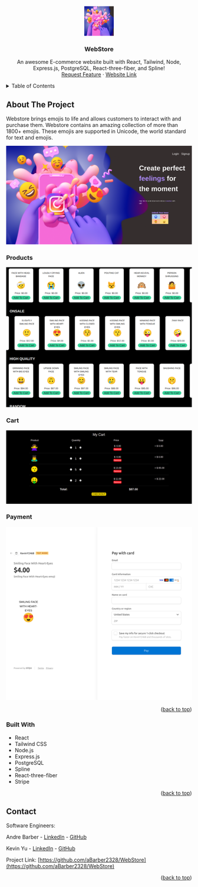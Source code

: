 <a name="readme-top"></a>

<!-- PROJECT LOGO -->
<br />
<div align="center">
  <a href="https://github.com/aBarber2328/WebStore">
    <img src="public/images/Webstore-1.png" alt="Logo" width="80" height="80">
  </a>

  <h3 align="center">WebStore</h3>

  <p align="center">
    An awesome E-commerce website built with React, Tailwind, Node, Express.js, PostgreSQL, React-three-fiber, and Spline!
    <br />
    <!-- <a href="https://www.youtube.com/watch?v=QuREEs3BDHQ">View Demo</a>
    · -->
    <a href="https://github.com/aBarber2328/WebStore/issues">Request Feature</a>
    ·
    <a href="https://web-store072222.herokuapp.com/">Website Link</a>
  </p>
</div>

<!-- TABLE OF CONTENTS -->
<details>
  <summary>Table of Contents</summary>
  <ol>
    <li>
      <a href="#about-the-project">About The Project</a>
      <ul>
        <li><a href="#built-with">Built With</a></li>
      </ul>
    </li>
    <li><a href="#contact">Contact</a></li>
  </ol>
</details>

<!-- ABOUT THE PROJECT -->

## About The Project

Webstore brings emojis to life and allows customers to interact with and purchase them. Webstore contains an amazing collection of more than 1800+ emojis. These emojis are supported in Unicode, the world standard for text and emojis.

[![WebStore][product-screenshot]](https://web-store072222.herokuapp.com/)

### Products

[![WebStore][product-screenshot2]](https://web-store072222.herokuapp.com/)

### Cart

[![WebStore][product-screenshot3]](https://web-store072222.herokuapp.com/)

### Payment

[![WebStore][product-screenshot4]](https://web-store072222.herokuapp.com/)

<p align="right">(<a href="#readme-top">back to top</a>)</p>

### Built With
- React
- Tailwind CSS
- Node.js
- Express.js
- PostgreSQL
- Spline
- React-three-fiber
- Stripe

<p align="right">(<a href="#readme-top">back to top</a>)</p>

<!-- CONTACT -->

## Contact

Software Engineers:

Andre Barber - [LinkedIn](https://www.linkedin.com/in/andreb2021/) - [GitHub](https://github.com/aBarber2328)

Kevin Yu - [LinkedIn](https://www.linkedin.com/in/kevinyu2468/) - [GitHub](https://github.com/KYu-2468)

Project Link: [https://github.com/aBarber2328/WebStore](https://github.com/aBarber2328/WebStore)

<p align="right">(<a href="#readme-top">back to top</a>)</p>

<!-- MARKDOWN LINKS & IMAGES -->

[product-screenshot]: public/images/Webstore.png
[product-screenshot2]: public/images/Allproducts.png
[product-screenshot3]: public/images/cart-webview.png
[product-screenshot4]: public/images/payment-webview.png
[react.js]: public/images/react.png
[react-url]: https://reactjs.org/
[tailwind.js]: public/images/tailwind.png
[tailwind-url]: https://tailwindcss.com/
[node]: public/images/node.png
[node-url]: https://nodejs.org/en/
[spline]: images/tmdb.png
[spline-url]: https://www.themoviedb.org/?language=en-US
[react-three-fiber]: images/youtube.png
[react-three-fiber-url]: https://www.youtube.com/
[stripe]: images/youtube.png
[stripe-url]: https://www.youtube.com/

